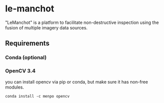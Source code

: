 # le-manchot

"LeManchot" is a platform to facilitate non-destructive inspection using the fusion of multiple imagery data sources.

## Requirements

### Conda (optional)

### OpenCV 3.4
you can install opencv via pip or conda, but make sure it has non-free modules.

````
conda install -c menpo opencv
